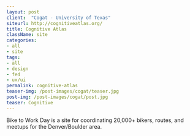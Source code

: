 ```yaml
---
layout: post
client:  "Cogat - University of Texas"
siteurl: http://cognitiveatlas.org/
title: Cognitive Atlas
className: site
categories: 
- all
- site
tags:
- all
- design
- fed
- ux/ui
permalink: cognitive-atlas
teaser-img: /post-images/cogat/teaser.jpg
post-img: /post-images/cogat/post.jpg
teaser: Cognitive 
---
```

Bike to Work Day is a site for coordinating 20,000+ bikers, routes, and meetups for the Denver/Boulder area.